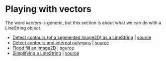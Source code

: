 # Playing with vectors
The word *vectors* is generic, but this section is about what we can do with a LineString object.

- [Detect contours (of a segmented Image2D) as a LineString](http://pixpipe.github.io/pixpipejs/examples/contourImage2D.html) | [source](https://github.com/Pixpipe/pixpipejs/tree/master/examples/contourImage2D.html)
- [Detect contours and internal polygons](http://pixpipe.github.io/pixpipejs/examples/contourHolesImage2D.html) | [source](https://github.com/Pixpipe/pixpipejs/tree/master/examples/contourHolesImage2D.html)
- [Flood fill an Image2D](http://pixpipe.github.io/pixpipejs/examples/floodFillImage2D.html) | [source](https://github.com/Pixpipe/pixpipejs/tree/master/examples/floodFillImage2D.html)
- [Simplifying a LineString](http://pixpipe.github.io/pixpipejs/examples/contourSimplifiedImage2D.html) | [source](https://github.com/Pixpipe/pixpipejs/tree/master/examples/contourSimplifiedImage2D.html)
